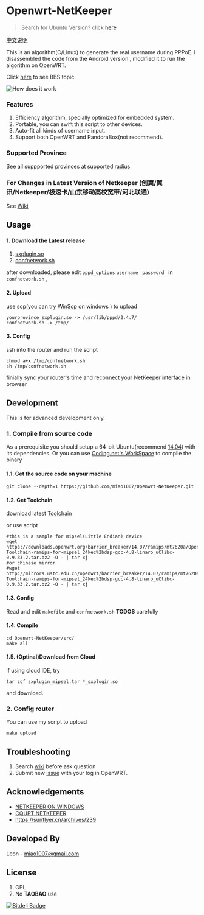 # Openwrt-NetKeeper

> Search for Ubuntu Version? click [here](https://github.com/Ljqiii/Netkepper-Ubuntu)

[中文说明](./README-CN.md)

This is an algorithm(C/Linux) to generate the real username during PPPoE. I disassembled the code from the Android version , modified it to run the algorithm on OpenWRT.

Click [here](http://www.right.com.cn/forum/thread-141979-1-1.html) to see BBS topic.

![How does it work](mdassets/hownetkeeperwork.png)


### Features
1. Efficiency algorithm, specially optimized for embedded system.
2. Portable, you can swift this script to other devices.
3. Auto-fit all kinds of username input.
4. Support both OpenWRT and PandoraBox(not recommend).


### Supported Province

See all suppported provinces at [supported radius](https://github.com/miao1007/Openwrt-NetKeeper/blob/master/src/makefile#L10)

### For Changes in Latest Version of Netkeeper (创翼/翼讯/Netkeeper/极速卡/山东移动高校宽带/河北联通)

See [Wiki](https://github.com/miao1007/Openwrt-NetKeeper/wiki/%E5%85%B3%E4%BA%8E%E5%85%A8%E6%96%B0Netkeeper%E5%AE%A2%E6%88%B7%E7%AB%AF)

## Usage

#### 1. Download the Latest release

1. [sxplugin.so](https://github.com/miao1007/Openwrt-NetKeeper/releases)
2. [confnetwork.sh](https://github.com/miao1007/Openwrt-NetKeeper/blob/master/src/confnetwork.sh)
 
after downloaded, please edit `pppd_options` `username ` `password ` in `confnetwork.sh` ,



#### 2. Upload
use scp(you can try [WinScp](https://winscp.net/download/winscp576.zip) on windows ) to upload

```
yourprovince_sxplugin.so -> /usr/lib/pppd/2.4.7/
confnetwork.sh -> /tmp/
```

#### 3. Config
ssh into the router and run the script

```
chmod a+x /tmp/confnetwork.sh
sh /tmp/confnetwork.sh 
```

finially sync your router's time and reconnect your NetKeeper interface in browser


## Development
This is for advanced development only. 

### 1. Compile from source code

As a prerequisite you should setup a 64-bit Ubuntu(recommend [14.04](http://releases.ubuntu.com/14.04/)) with its dependencies. Or you can use [Coding.net's WorkSpace](https://ide.coding.net/) to compile the binary

#### 1.1. Get the source code on your machine

```
git clone --depth=1 https://github.com/miao1007/Openwrt-NetKeeper.git
```

#### 1.2. Get Toolchain

download latest [Toolchain](https://github.com/miao1007/Openwrt-NetKeeper/wiki#2-%E5%A6%82%E4%BD%95%E4%B8%8B%E8%BD%BDgcc)

or use script

```
#this is a sample for mipsel(Little Endian) device
wget https://downloads.openwrt.org/barrier_breaker/14.07/ramips/mt7620a/OpenWrt-Toolchain-ramips-for-mipsel_24kec%2bdsp-gcc-4.8-linaro_uClibc-0.9.33.2.tar.bz2 -O - | tar xj
#or chinese mirror
#wget http://mirrors.ustc.edu.cn/openwrt/barrier_breaker/14.07/ramips/mt7620a/OpenWrt-Toolchain-ramips-for-mipsel_24kec%2bdsp-gcc-4.8-linaro_uClibc-0.9.33.2.tar.bz2 -O - | tar xj
```


#### 1.3. Config

Read and edit `makefile` and `confnetwork.sh` **TODOS** carefully

#### 1.4. Compile
	

```
cd Openwrt-NetKeeper/src/
make all
```

#### 1.5. (Optinal)Download from Cloud
if using cloud IDE, try


```
tar zcf sxplugin_mipsel.tar *_sxplugin.so
```

and download.

### 2. Config router

You can use my script to upload

```
make upload
```


## Troubleshooting

1. Search [wiki](https://github.com/miao1007/Openwrt-NetKeeper/wiki) before ask question 
2. Submit new [issue](https://github.com/miao1007/Openwrt-NetKeeper/issues/new) with your log in OpenWRT.


## Acknowledgements
* [NETKEEPER ON WINDOWS](http://www.purpleroc.com/html/507231.html)
* [CQUPT NETKEEPER](http://bbs.cqupt.edu.cn/nForum/#!article/Unix_Linux/13624)
* <https://sunflyer.cn/archives/239>

## Developed By
Leon - <miao1007@gmail.com>


## License

1. GPL
2. No **TAOBAO** use

[![Bitdeli Badge](https://d2weczhvl823v0.cloudfront.net/miao1007/openwrt-netkeeper/trend.png)](https://bitdeli.com/free "Bitdeli Badge")


